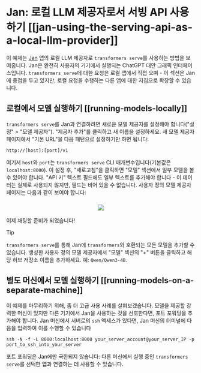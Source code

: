 # Jan: 로컬 LLM 제공자로서 서빙 API 사용하기 [[jan-using-the-serving-api-as-a-local-llm-provider]]

이 예제는 [Jan](https://jan.ai/) 앱의 로컬 LLM 제공자로 `transformers serve`를 사용하는 방법을 보여줍니다. Jan은 완전히 사용자의 기기에서 실행되는 ChatGPT 대안 그래픽 인터페이스입니다. `transformers serve`에 대한 요청은 로컬 앱에서 직접 오며 - 이 섹션은 Jan에 중점을 두고 있지만, 로컬 요청을 수행하는 다른 앱에 대한 지침으로 확장할 수 있습니다.

## 로컬에서 모델 실행하기 [[running-models-locally]]

`transformers serve`를 Jan과 연결하려면 새로운 모델 제공자를 설정해야 합니다("설정" > "모델 제공자"). "제공자 추가"를 클릭하고 새 이름을 설정하세요. 새 모델 제공자 페이지에서 "기본 URL"을 다음 패턴으로 설정하기만 하면 됩니다:

```shell
http://[host]:[port]/v1
```

여기서 `host`와 `port`는 `transformers serve` CLI 매개변수입니다(기본값은 `localhost:8000`). 이 설정 후, "새로고침"을 클릭하면 "모델" 섹션에서 일부 모델을 볼 수 있어야 합니다. "API 키" 텍스트 필드에도 일부 텍스트를 추가해야 합니다 - 이 데이터는 실제로 사용되지 않지만, 필드는 비어 있을 수 없습니다. 사용자 정의 모델 제공자 페이지는 다음과 같이 보여야 합니다:

<h3 align="center">
    <img src="https://huggingface.co/datasets/huggingface/documentation-images/resolve/main/transformers/transformers_serve_jan_model_providers.png"/>
</h3>

이제 채팅할 준비가 되었습니다!

> [!TIP]
> `transformers serve`를 통해 Jan에 `transformers`와 호환되는 모든 모델을 추가할 수 있습니다. 생성한 사용자 정의 모델 제공자에서 "모델" 섹션의 "+" 버튼을 클릭하고 해당 허브 저장소 이름을 추가하세요. 예: `Qwen/Qwen3-4B`.

## 별도 머신에서 모델 실행하기 [[running-models-on-a-separate-machine]]

이 예제를 마무리하기 위해, 좀 더 고급 사용 사례를 살펴보겠습니다. 모델을 제공할 강력한 머신이 있지만 다른 기기에서 Jan을 사용하는 것을 선호한다면, 포트 포워딩을 추가해야 합니다. Jan 머신에서 서버로의 `ssh` 액세스가 있다면, Jan 머신의 터미널에 다음을 입력하여 이를 수행할 수 있습니다

```
ssh -N -f -L 8000:localhost:8000 your_server_account@your_server_IP -p port_to_ssh_into_your_server
```

포트 포워딩은 Jan에만 국한되지 않습니다: 다른 머신에서 실행 중인 `transformers serve`를 선택한 앱과 연결하는 데 사용할 수 있습니다.